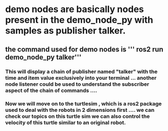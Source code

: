 # demo nodes are basically nodes present in the demo_node_py with samples as publisher talker.

## the command used for demo nodes is ''' ros2 run demo_node_py talker''' 

### This will display a chain of publisher named "talker" with the time and item value exclusively into your terminal ... another node listener could be used to understand the subscriber aspect of the chain of commands ....

### Now we will move on to the turtlesim , which is a ros2 package used to deal with the robots in 2 dimensions first .... we can check our topics on this turtle sim  we can also control the velocity of this turtle similar to an original robot.


